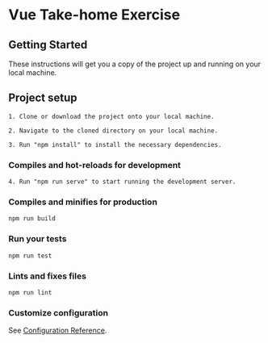 # Vue Take-home Exercise

## Getting Started

These instructions will get you a copy of the project up and running on your local machine.

## Project setup

```
1. Clone or download the project onto your local machine.

2. Navigate to the cloned directory on your local machine.

3. Run "npm install" to install the necessary dependencies.
```

### Compiles and hot-reloads for development

```
4. Run "npm run serve" to start running the development server.
```

### Compiles and minifies for production

```
npm run build
```

### Run your tests

```
npm run test
```

### Lints and fixes files

```
npm run lint
```

### Customize configuration

See [Configuration Reference](https://cli.vuejs.org/config/).
